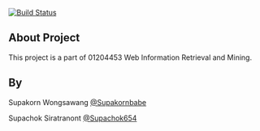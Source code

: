 [![Build Status](https://travis-ci.com/supakornbabe/Travela.svg?branch=master)](https://travis-ci.com/supakornbabe/Travela)

## About Project

This project is a part of 01204453 Web Information Retrieval and Mining. 

## By

Supakorn Wongsawang [@Supakornbabe](https://github.com/supakornbabe)

Supachok Siratranont [@Supachok654](https://github.com/supachok654)
